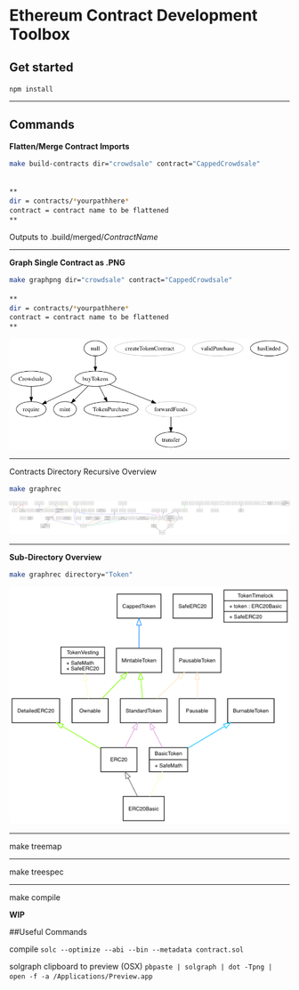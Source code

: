 # Ethereum Contract Development Toolbox

## Get started

`npm install`

-----
## Commands

**Flatten/Merge Contract Imports**
```sh
make build-contracts dir="crowdsale" contract="CappedCrowdsale"


**
dir = contracts/*yourpathhere*
contract = contract name to be flattened
**
```
Outputs to .build/merged/*ContractName*

---

**Graph Single Contract as .PNG**

```sh
make graphpng dir="crowdsale" contract="CappedCrowdsale"

**
dir = contracts/*yourpathhere*
contract = contract name to be flattened
**
```

![/Users/ryanhendricks/git/eth-contract-tools/contracts/crowdsale/Crowdsale.png](./contracts/crowdsale/Crowdsale.png)

-----

Contracts Directory Recursive Overview

```sh
make graphrec
```

![./contracts/graph.png](./contracts/graph.png)

-----

**Sub-Directory Overview**

```sh
make graphrec directory="Token"
```
![.build/Token.png](./Build/Token.png)

-----

make treemap


-----
make treespec


-----
make compile



**WIP**

##Useful Commands

compile
`solc --optimize --abi --bin --metadata contract.sol`

solgraph clipboard to preview (OSX)
`pbpaste | solgraph | dot -Tpng | open -f -a /Applications/Preview.app`